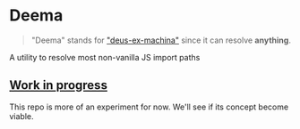 # Deema
> "Deema" stands for ["deus-ex-machina"](https://en.wikipedia.org/wiki/Deus_ex_machina) since it can resolve **anything**.

A utility to resolve most non-vanilla JS import paths

## [Work in progress](https://github.com/benawad/destiny/issues/123)

This repo is more of an experiment for now. We'll see if its concept become viable.
